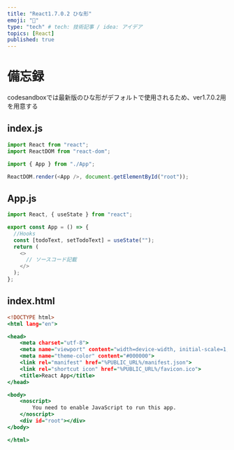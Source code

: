 ```yaml
---
title: "React1.7.0.2 ひな形"
emoji: "🌊"
type: "tech" # tech: 技術記事 / idea: アイデア
topics: [React]
published: true
---
```


# 備忘録
codesandboxでは最新版のひな形がデフォルトで使用されるため、ver1.7.0.2用を用意する

## index.js
```React:index.js
import React from "react";
import ReactDOM from "react-dom";

import { App } from "./App";

ReactDOM.render(<App />, document.getElementById("root"));
```

## App.js
```React:App.js
import React, { useState } from "react";

export const App = () => {
  //Hooks
  const [todoText, setTodoText] = useState("");
  return (
    <>
      // ソースコード記載
    </>
  );
};
```

## index.html
```html:index.html
<!DOCTYPE html>
<html lang="en">

<head>
	<meta charset="utf-8">
	<meta name="viewport" content="width=device-width, initial-scale=1, shrink-to-fit=no">
	<meta name="theme-color" content="#000000">
	<link rel="manifest" href="%PUBLIC_URL%/manifest.json">
	<link rel="shortcut icon" href="%PUBLIC_URL%/favicon.ico">
	<title>React App</title>
</head>

<body>
	<noscript>
		You need to enable JavaScript to run this app.
	</noscript>
	<div id="root"></div>
</body>

</html>
```
